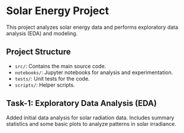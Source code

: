 # Solar Energy Project

This project analyzes solar energy data and performs exploratory data analysis (EDA) and modeling.

## Project Structure
- `src/`: Contains the main source code.
- `notebooks/`: Jupyter notebooks for analysis and experimentation.
- `tests/`: Unit tests for the code.
- `scripts/`: Helper scripts.

## Task-1: Exploratory Data Analysis (EDA)

Added initial data analysis for solar radiation data. Includes summary statistics and some basic plots to analyze patterns in solar irradiance.
